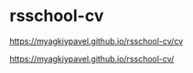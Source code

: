 # rsschool-cv

https://myagkiypavel.github.io/rsschool-cv/cv

https://myagkiypavel.github.io/rsschool-cv/